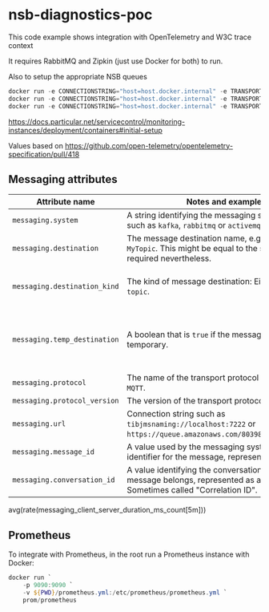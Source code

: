 # nsb-diagnostics-poc

This code example shows integration with OpenTelemetry and W3C trace context

It requires RabbitMQ and Zipkin (just use Docker for both) to run.

Also to setup the appropriate NSB queues
```powershell
docker run -e CONNECTIONSTRING="host=host.docker.internal" -e TRANSPORTTYPE=RabbitMQ.QuorumConventionalRouting -e RAVENDB_CONNECTIONSTRING="http://host.docker.internal:8080" particular/servicecontrol:latest --setup
docker run -e CONNECTIONSTRING="host=host.docker.internal" -e TRANSPORTTYPE=RabbitMQ.QuorumConventionalRouting -e RAVENDB_CONNECTIONSTRING="http://host.docker.internal:8080" particular/servicecontrol-audit:latest --setup
docker run -e CONNECTIONSTRING="host=host.docker.internal" -e TRANSPORTTYPE=RabbitMQ.QuorumConventionalRouting -e RAVENDB_CONNECTIONSTRING="http://host.docker.internal:8080" particular/servicecontrol-monitoring:latest --setup
```
https://docs.particular.net/servicecontrol/monitoring-instances/deployment/containers#initial-setup

Values based on https://github.com/open-telemetry/opentelemetry-specification/pull/418

## Messaging attributes

| Attribute name |                          Notes and examples                            | Required? | NServiceBus Value |
| -------------- | ---------------------------------------------------------------------- | --------- | ----------------- |
| `messaging.system` | A string identifying the messaging system vendor such as `kafka`, `rabbitmq` or `activemq`. | Yes | ReadOnlySettings.Get<TransportDefinition>().GetType().Name.Replace("Transport", null).ToLowerInvariant() |
| `messaging.destination` | The message destination name, e.g. `MyQueue` or `MyTopic`. This might be equal to the span name but is required nevertheless. | Yes | ReadOnlySettings.LogicalAddress().ToString() |
| `messaging.destination_kind` | The kind of message destination: Either `queue` or `topic`. | Yes, if either of them applies. | Translated from the `MessageIntentEnum` in the message and `OutboundRoutingType` |
| `messaging.temp_destination` | A boolean that is `true` if the message destination is temporary. | If temporary (assumed to be `false` if missing). | |
| `messaging.protocol` | The name of the transport protocol such as `AMQP` or `MQTT`. | No | |
| `messaging.protocol_version` | The version of the transport protocol such as `0.9.1`. | No | |
| `messaging.url` | Connection string such as `tibjmsnaming://localhost:7222` or `https://queue.amazonaws.com/80398EXAMPLE/MyQueue`. | No | |
| `messaging.message_id` | A value used by the messaging system as an identifier for the message, represented as a string. | No | Message.MessageId |
| `messaging.conversation_id` | A value identifying the conversation to which the message belongs, represented as a string. Sometimes called "Correlation ID". | No | "NServiceBus.ConversationId" header |

avg(rate(messaging_client_server_duration_ms_count[5m]))

## Prometheus

To integrate with Prometheus, in the root run a Prometheus instance with Docker:

```powershell
docker run `
    -p 9090:9090 `
    -v ${PWD}/prometheus.yml:/etc/prometheus/prometheus.yml `
    prom/prometheus
```
